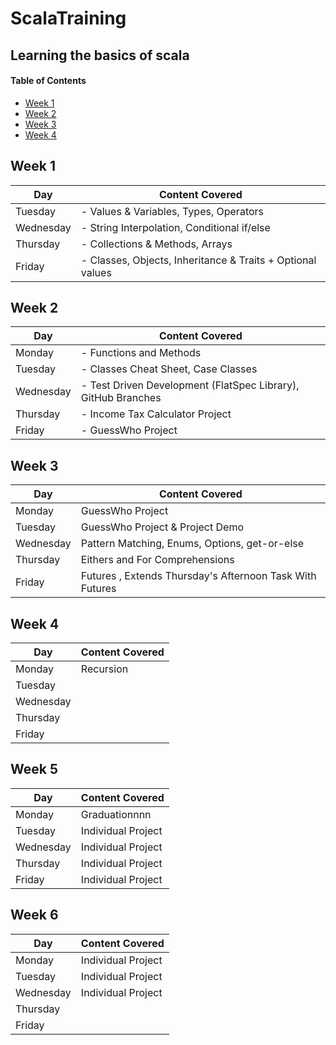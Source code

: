 # ScalaTraining
## Learning the basics of scala


#### Table of Contents
- [Week 1](#Week-1)
- [Week 2](#Week-2)
- [Week 3](#Week-3)
- [Week 4](#Week-4)

## Week 1
| Day       | Content Covered                                             |                                               
|-----------|-------------------------------------------------------------|
| Tuesday   | - Values & Variables, Types, Operators                      |
| Wednesday | - String Interpolation, Conditional if/else                 | 
| Thursday  | - Collections & Methods, Arrays                             |
| Friday    | - Classes, Objects, Inheritance & Traits  + Optional values | 


## Week 2
| Day       | Content Covered                                               |                                               
|-----------|---------------------------------------------------------------|
| Monday    | - Functions and Methods                                       |
| Tuesday   | - Classes Cheat Sheet, Case Classes                           |
| Wednesday | - Test Driven Development (FlatSpec Library), GitHub Branches | 
| Thursday  | - Income Tax Calculator Project                               |
| Friday    | - GuessWho Project                                            | 


## Week 3
| Day       | Content Covered                                          |                                               
|-----------|----------------------------------------------------------|
| Monday    | GuessWho Project                                         |
| Tuesday   | GuessWho Project & Project Demo                          |
| Wednesday | Pattern Matching, Enums, Options, get-or-else            | 
| Thursday  | Eithers and For Comprehensions                           |
| Friday    | Futures , Extends Thursday's Afternoon Task With Futures | 


## Week 4
| Day       | Content Covered |                                               
|-----------|-----------------|
| Monday    | Recursion       |
| Tuesday   |                 |
| Wednesday |                 | 
| Thursday  |                 |
| Friday    |                 | 

## Week 5
| Day       | Content Covered    |                                               
|-----------|--------------------|
| Monday    | Graduationnnn      |
| Tuesday   | Individual Project |
| Wednesday | Individual Project | 
| Thursday  | Individual Project |
| Friday    | Individual Project | 


## Week 6
| Day       | Content Covered     |                                               
|-----------|---------------------|
| Monday    | Individual Project  |
| Tuesday   | Individual Project  |
| Wednesday | Individual Project  | 
| Thursday  |                     |
| Friday    |                     | 


